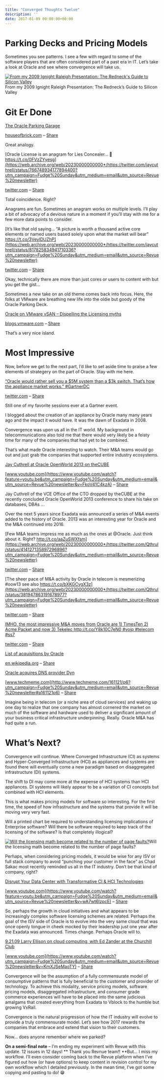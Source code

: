 ```yaml
---
title: "Converged Thoughts Twelve"
description: ''
date: 2017-01-09 00:00:00+00:00
---
```


Parking Decks and Pricing Models
================================

Sometimes you see patterns. I see a few with regard to some of the software players that are often considered part of a past era in IT. Let’s take a look at Oracle and see where convergence will take us.


[![From my 2009 Ignight Raleigh Presentation: The Redneck's Guide to Silicon Valley](https://cuthrell.com/favicon.png "From my 2009 Ignight Raleigh Presentation: The Redneck's Guide to Silicon Valley")](https://cuthrell.com/favicon.png)From my 2009 Ignight Raleigh Presentation: The Redneck’s Guide to Silicon Valley

Git Er Done
===========

[The Oracle Parking Garage](http://houseofbrick.com/the-oracle-parking-garage/?utm_campaign=Fudge%20Sunday&utm_medium=email&utm_source=Revue%20newsletter)

[houseofbrick.com](http://houseofbrick.com/the-oracle-parking-garage/?utm_campaign=Fudge%20Sunday&utm_medium=email&utm_source=Revue%20newsletter) – [Share](http://rev.vu/jkDPb?utm_campaign=Issue&utm_content=share&utm_medium=email&utm_source=Fudge+Sunday)

Great analogy.

[Oracle License is an anagram for Lies Concealer… 🤔 https://t.co/0FVzZYyesg](https://web.archive.org/web/20230000000000*/https://twitter.com/jaycuthrell/status/766748934177894400?utm_campaign=Fudge%20Sunday&utm_medium=email&utm_source=Revue%20newsletter)

[twitter.com](https://web.archive.org/web/20230000000000*/https://twitter.com/jaycuthrell/status/766748934177894400?utm_campaign=Fudge%20Sunday&utm_medium=email&utm_source=Revue%20newsletter) – [Share](http://rev.vu/ROPVP?utm_campaign=Issue&utm_content=share&utm_medium=email&utm_source=Fudge+Sunday)

Total coincidence. Right?

Anagrams are fun. Sometimes an anagram works on multiple levels. I’ll play a bit of advocacy of a devious nature in a moment if you’ll stay with me for a few more data points to consider.

[It’s like that old saying… “A picture is worth a thousand active core elements or named users based solely upon what the market will bear” https://t.co/3VeylDUZhP](https://web.archive.org/web/20230000000000*/https://twitter.com/jaycuthrell/status/817825834941710336?utm_campaign=Fudge%20Sunday&utm_medium=email&utm_source=Revue%20newsletter)

[twitter.com](https://web.archive.org/web/20230000000000*/https://twitter.com/jaycuthrell/status/817825834941710336?utm_campaign=Fudge%20Sunday&utm_medium=email&utm_source=Revue%20newsletter) – [Share](http://rev.vu/beao6?utm_campaign=Issue&utm_content=share&utm_medium=email&utm_source=Fudge+Sunday)

Okay, technically there are more than just cores or users to content with but you get the gist…

Sometimes a new take on an old theme comes back into focus. Here, the folks at VMware are breathing new life into the oldie but goody of the Oracle Parking Deck.

[Oracle on VMware vSAN – Dispelling the Licensing myths](http://blogs.vmware.com/apps/2017/01/oracle-vmware-vsan-dispelling-licensing-myths.html?utm_campaign=Fudge%20Sunday&utm_medium=email&utm_source=Revue%20newsletter)

[blogs.vmware.com](http://blogs.vmware.com/apps/2017/01/oracle-vmware-vsan-dispelling-licensing-myths.html?utm_campaign=Fudge%20Sunday&utm_medium=email&utm_source=Revue%20newsletter) – [Share](http://rev.vu/YQ7Gl?utm_campaign=Issue&utm_content=share&utm_medium=email&utm_source=Fudge+Sunday)

That’s a very nice island.

Most Impressive
===============

Now, before we get to the next part, I’d like to set aside time to praise a few elements of strategery on the part of Oracle. Stay with me here.

[“Oracle would rather sell you a $5M system than a $3k switch. That’s how the appliance market works.” #GartnerDC](https://web.archive.org/web/20230000000000*/https://twitter.com/jaycuthrell/status/674765364123688960?utm_campaign=Fudge%20Sunday&utm_medium=email&utm_source=Revue%20newsletter)

[twitter.com](https://web.archive.org/web/20230000000000*/https://twitter.com/jaycuthrell/status/674765364123688960?utm_campaign=Fudge%20Sunday&utm_medium=email&utm_source=Revue%20newsletter) – [Share](http://rev.vu/kn3jP?utm_campaign=Issue&utm_content=share&utm_medium=email&utm_source=Fudge+Sunday)

Still one of my favorite sessions ever at a Gartner event.

I blogged about the creation of an appliance by Oracle many many years ago and the impact it would have. It was the dawn of Exadata in 2008.

Convergence was upon us all in the IT world. My background in telecommunications also told me that there would very likely be a feisty time for many of the companies that had yet to be combined.

That’s what made Oracle interesting to watch. Their M&A teams would go out and just grab the companies that supported entire industry ecosystems.

[Jay Cuthrell at Oracle OpenWorld 2013 on theCUBE](https://www.youtube.com/watch?feature=youtu.be&utm_campaign=Fudge%20Sunday&utm_medium=email&utm_source=Revue%20newsletter&v=FkoV41C4kzA)

[www.youtube.com](https://www.youtube.com/watch?feature=youtu.be&utm_campaign=Fudge%20Sunday&utm_medium=email&utm_source=Revue%20newsletter&v=FkoV41C4kzA) – [Share](http://rev.vu/WQJ4v?utm_campaign=Issue&utm_content=share&utm_medium=email&utm_source=Fudge+Sunday)

Jay Cuthrell of the VCE Office of the CTO dropped by theCUBE at the recently concluded Oracle OpenWorld 2013 conference to share his take on databases, DBAs …

Over the next 5 years since Exadata was announced a series of M&A events added to the history of Oracle. 2013 was an interesting year for Oracle and the M&A continued into 2016.

[Few M&A teams impress me as much as the ones at @Oracle. Just think about it. Right? http://t.co/aaZuSWXfsm](https://web.archive.org/web/20230000000000*/https://twitter.com/Qthrul/status/414127135897296896?utm_campaign=Fudge%20Sunday&utm_medium=email&utm_source=Revue%20newsletter)

[twitter.com](https://web.archive.org/web/20230000000000*/https://twitter.com/Qthrul/status/414127135897296896?utm_campaign=Fudge%20Sunday&utm_medium=email&utm_source=Revue%20newsletter) – [Share](http://rev.vu/rjv7k?utm_campaign=Issue&utm_content=share&utm_medium=email&utm_source=Fudge+Sunday)

[The sheer pace of M&A activity by Oracle in telecom is mesmerizing #oow13 see also https://t.co/bXKGCvgX3z](https://web.archive.org/web/20230000000000*/https://twitter.com/Qthrul/status/381947863191678977?utm_campaign=Fudge%20Sunday&utm_medium=email&utm_source=Revue%20newsletter)

[twitter.com](https://web.archive.org/web/20230000000000*/https://twitter.com/Qthrul/status/381947863191678977?utm_campaign=Fudge%20Sunday&utm_medium=email&utm_source=Revue%20newsletter) – [Share](http://rev.vu/KQwAn?utm_campaign=Issue&utm_content=share&utm_medium=email&utm_source=Fudge+Sunday)

[IMHO, the most impressive M&A moves from Oracle are 1) TimesTen 2) Acme Packet and now 3) Tekelec http://t.co/Y8k10C7eN0 #voip #telecom #ss7](https://web.archive.org/web/20230000000000*/https://twitter.com/Qthrul/status/316316952668811264?utm_campaign=Fudge%20Sunday&utm_medium=email&utm_source=Revue%20newsletter)

[twitter.com](https://web.archive.org/web/20230000000000*/https://twitter.com/Qthrul/status/316316952668811264?utm_campaign=Fudge%20Sunday&utm_medium=email&utm_source=Revue%20newsletter) – [Share](http://rev.vu/mE6MB?utm_campaign=Issue&utm_content=share&utm_medium=email&utm_source=Fudge+Sunday)

[List of acquisitions by Oracle](https://en.wikipedia.org/wiki/List_of_acquisitions_by_Oracle?utm_campaign=Fudge%20Sunday&utm_medium=email&utm_source=Revue%20newsletter)

[en.wikipedia.org](https://en.wikipedia.org/wiki/List_of_acquisitions_by_Oracle?utm_campaign=Fudge%20Sunday&utm_medium=email&utm_source=Revue%20newsletter) – [Share](http://rev.vu/wEr4K?utm_campaign=Issue&utm_content=share&utm_medium=email&utm_source=Fudge+Sunday)

[Oracle acquires DNS provider Dyn](http://www.techmeme.com/161121/p6?utm_campaign=Fudge%20Sunday&utm_medium=email&utm_source=Revue%20newsletter#a161121p6)

[www.techmeme.com](http://www.techmeme.com/161121/p6?utm_campaign=Fudge%20Sunday&utm_medium=email&utm_source=Revue%20newsletter#a161121p6) – [Share](http://rev.vu/nE4OA?utm_campaign=Issue&utm_content=share&utm_medium=email&utm_source=Fudge+Sunday)

Imagine being in telecom (or a niche area of cloud services) and waking up one day to realize that one company has almost cornered the market on much of the software and hardware used to deliver a significant amount of your business critical infrastructure underpinning. Really. Oracle M&A has had quite a run.

What’s Next?
============

Convergence will continue. Where Converged Infrastructure (CI) as systems and Hyper-Converged Infrastructure (HCI) as appliances and systems are found there will eventually come a new paradigm based on disaggregated infrastructure (DI) systems.

The shift to DI may come more at the expense of HCI systems than HCI appliances. DI systems will likely appear to be a variation of CI concepts but combined with HCI elements.

This is what makes pricing models for software so interesting. For the first time, the speed of how infrastructure and the systems that provide it will be moving very very fast.

Will a printed chart be required to understanding licensing implications of Enterprise software? Will there be software required to keep track of the licensing of the software? Is that completely illogical?

[![Will the licensing math become related to the number of page faults?](https://cuthrell.com/favicon.png "Will the licensing math become related to the number of page faults?")](https://cuthrell.com/favicon.png)Will the licensing math become related to the number of page faults?

Perhaps, when considering pricing models, it would be wise for any ISV or full stack company to avoid “punching your customer in the face” as Chad Sakac most recently reminded us all in the IT industry. Don’t be that kind of company, right?

[Disrupt Your Data Center with Transformative CI & HCI Technologies](https://www.youtube.com/watch?feature=youtu.be&utm_campaign=Fudge%20Sunday&utm_medium=email&utm_source=Revue%20newsletter&v=wA7wt6IzpcE)

[www.youtube.com](https://www.youtube.com/watch?feature=youtu.be&utm_campaign=Fudge%20Sunday&utm_medium=email&utm_source=Revue%20newsletter&v=wA7wt6IzpcE) – [Share](http://rev.vu/6O8le?utm_campaign=Issue&utm_content=share&utm_medium=email&utm_source=Fudge+Sunday)

So, perhaps the growth in cloud initiatives and what appears to be increasingly complex software licensing schemes are related. Perhaps the goal of the ISV side of Oracle is to evolve into the very same cloud that was once openly tongue in cheek mocked by their leadership just one year after the Exadata was announced. Times change. Perhaps Oracle will to.

[9.21.09 Larry Ellison on cloud computing, with Ed Zander at the Churchill Club](https://www.youtube.com/watch?utm_campaign=Fudge%20Sunday&utm_medium=email&utm_source=Revue%20newsletter&v=KmXJSeMaoTY)

[www.youtube.com](https://www.youtube.com/watch?utm_campaign=Fudge%20Sunday&utm_medium=email&utm_source=Revue%20newsletter&v=KmXJSeMaoTY) – [Share](http://rev.vu/GQEjj?utm_campaign=Issue&utm_content=share&utm_medium=email&utm_source=Fudge+Sunday)

Convergence will be the assumption of a fully commensurate model of consumptive patterns that is fully beneficial to the customer and provider of technology. To achieve this modality, service pricing models, software pricing models, disaggregated infrastructure, and consumer grade commerce experiences will have to be placed into the same judicious amalgams that created everything from Exadata to Vblock to the humble but growing VxRail.

Convergence is the natural progression of how the IT industry will evolve to provide a truly commensurate model. Let’s see how 2017 rewards the companies that embrace and extend that vision to their customers.

Now… does anyone remember where we parked?

**On a semi-final note** – I’m ending my experiment with Revue with this update. 12 issues in 12 days! \*\* Thank you Revnue team!! \*\*But… I miss my workflow. I’ll even consider coming back to the Revue platform when I’ve figured out how (or have options) to keep content in revision control for my own workflow which I detailed previously. In the mean time, I’ve got some copying and pasting to do! 😁

